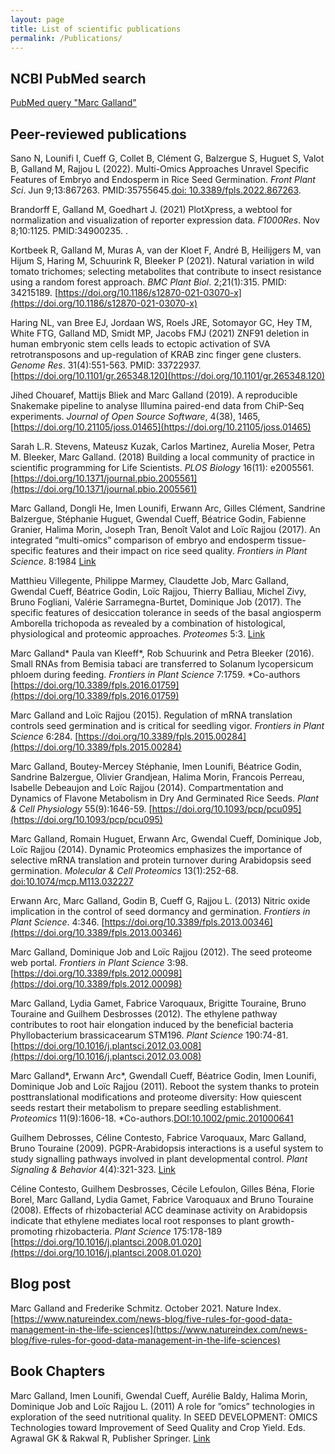 ```yaml
---
layout: page
title: List of scientific publications
permalink: /Publications/
---
```


## NCBI PubMed search
[PubMed query "Marc Galland"](https://www.ncbi.nlm.nih.gov/pubmed/?term=galland%2C+marc)

## Peer-reviewed publications

Sano N, Lounifi I, Cueff G, Collet B, Clément G, Balzergue S, Huguet S, Valot B, Galland M, Rajjou L (2022). Multi-Omics Approaches Unravel Specific Features of Embryo and Endosperm in Rice Seed Germination.
_Front Plant Sci_. Jun 9;13:867263. PMID:35755645.[doi: 10.3389/fpls.2022.867263](https://doi.org/10.3389/fpls.2022.867263).  

Brandorff E, Galland M, Goedhart J. (2021) PlotXpress, a webtool for normalization and visualization of reporter expression data. _F1000Res_. Nov 8;10:1125. PMID:34900235. [](https://doi.org/10.12688/f1000research.73641.1).

Kortbeek R, Galland M, Muras A, van der Kloet F, André B, Heilijgers M, van Hijum S, Haring M, Schuurink R, Bleeker P (2021). Natural variation in wild tomato trichomes; selecting metabolites that contribute to insect resistance using a random forest approach. _BMC Plant Biol_. 2;21(1):315. PMID: 34215189. [https://doi.org/10.1186/s12870-021-03070-x](https://doi.org/10.1186/s12870-021-03070-x)  

Haring NL, van Bree EJ, Jordaan WS, Roels JRE, Sotomayor GC, Hey TM, White FTG, Galland MD, Smidt MP, Jacobs FMJ (2021) ZNF91 deletion in human embryonic stem cells leads to ectopic activation of SVA retrotransposons and up-regulation of KRAB zinc finger gene clusters. _Genome Res_. 31(4):551-563. PMID: 33722937. [https://doi.org/10.1101/gr.265348.120](https://doi.org/10.1101/gr.265348.120)

Jihed Chouaref, Mattijs Bliek and Marc Galland (2019). A reproducible Snakemake pipeline to analyse Illumina paired-end data from ChiP-Seq experiments. _Journal of Open Source Software_, 4(38), 1465, [https://doi.org/10.21105/joss.01465](https://doi.org/10.21105/joss.01465)

Sarah L.R. Stevens, Mateusz Kuzak, Carlos Martinez, Aurelia Moser, Petra M. Bleeker, Marc Galland. (2018) Building a local community of practice in scientific programming for Life Scientists. _PLOS Biology_ 16(11): e2005561. [https://doi.org/10.1371/journal.pbio.2005561](https://doi.org/10.1371/journal.pbio.2005561)

Marc Galland, Dongli He, Imen Lounifi, Erwann Arc, Gilles Clément, Sandrine Balzergue,
Stéphanie Huguet, Gwendal Cueff, Béatrice Godin, Fabienne Granier, Halima
Morin, Joseph Tran, Benoît Valot and Loïc Rajjou (2017). An integrated “multi-omics”
comparison of embryo and endosperm tissue-specific features and their impact on rice
seed quality. *Frontiers in Plant Science*. 8:1984 [Link](https://www.frontiersin.org/articles/10.3389/fpls.2017.01984/full)

Matthieu Villegente, Philippe Marmey, Claudette Job, Marc Galland, Gwendal Cueff,
Béatrice Godin, Loïc Rajjou, Thierry Balliau, Michel Zivy, Bruno Fogliani, Valérie
Sarramegna-Burtet, Dominique Job (2017). The specific features of desiccation tolerance
in seeds of the basal angiosperm Amborella trichopoda as revealed by a combination
of histological, physiological and proteomic approaches. *Proteomes* 5:3. [Link](https://www.mdpi.com/2227-7382/5/3/19)

Marc Galland\* Paula van Kleeff\*, Rob Schuurink and Petra Bleeker (2016). Small
RNAs from Bemisia tabaci are transferred to Solanum lycopersicum phloem during
feeding. *Frontiers in Plant Science* 7:1759. \*Co-authors [https://doi.org/10.3389/fpls.2016.01759](https://doi.org/10.3389/fpls.2016.01759)

Marc Galland and Loïc Rajjou (2015). Regulation of mRNA translation controls seed
germination and is critical for seedling vigor. *Frontiers in Plant Science* 6:284. [https://doi.org/10.3389/fpls.2015.00284](https://doi.org/10.3389/fpls.2015.00284)

Marc Galland, Boutey-Mercey Stéphanie, Imen Lounifi, Béatrice Godin, Sandrine
Balzergue, Olivier Grandjean, Halima Morin, Francois Perreau, Isabelle Debeaujon and
Loïc Rajjou (2014). Compartmentation and Dynamics of Flavone Metabolism in Dry
And Germinated Rice Seeds. *Plant & Cell Physiology* 55(9):1646-59. [https://doi.org/10.1093/pcp/pcu095](https://doi.org/10.1093/pcp/pcu095)

Marc Galland, Romain Huguet, Erwann Arc, Gwendal Cueff, Dominique Job, Loïc Rajjou
(2014). Dynamic Proteomics emphasizes the importance of selective mRNA translation
and protein turnover during Arabidopsis seed germination. *Molecular & Cell Proteomics*
13(1):252-68. [doi:10.1074/mcp.M113.032227](doi:10.1074/mcp.M113.032227)

Erwann Arc, Marc Galland, Godin B, Cueff G, Rajjou L. (2013) Nitric oxide implication
in the control of seed dormancy and germination. *Frontiers in Plant Science*.
4:346. [https://doi.org/10.3389/fpls.2013.00346](https://doi.org/10.3389/fpls.2013.00346)

Marc Galland, Dominique Job and Loïc Rajjou (2012). The seed proteome web portal.
*Frontiers in Plant Science* 3:98. [https://doi.org/10.3389/fpls.2012.00098](https://doi.org/10.3389/fpls.2012.00098)

Marc Galland, Lydia Gamet, Fabrice Varoquaux, Brigitte Touraine, Bruno Touraine and
Guilhem Desbrosses (2012). The ethylene pathway contributes to root hair elongation
induced by the beneficial bacteria Phyllobacterium brassicacearum STM196. *Plant
Science* 190:74-81. [https://doi.org/10.1016/j.plantsci.2012.03.008](https://doi.org/10.1016/j.plantsci.2012.03.008)

Marc Galland\*, Erwann Arc\*, Gwendall Cueff, Béatrice Godin, Imen Lounifi, Dominique
Job and Loïc Rajjou (2011). Reboot the system thanks to protein posttranslational
modifications and proteome diversity: How quiescent seeds restart their metabolism to prepare seedling establishment. *Proteomics* 11(9):1606-18. \*Co-authors.[DOI:10.1002/pmic.201000641](DOI:10.1002/pmic.201000641)

Guilhem Debrosses, Céline Contesto, Fabrice Varoquaux, Marc Galland, Bruno Touraine
(2009). PGPR-Arabidopsis interactions is a useful system to study signalling pathways
involved in plant developmental control. *Plant Signaling & Behavior* 4(4):321-323. [Link](https://www.ncbi.nlm.nih.gov/pubmed/19794852)

Céline Contesto, Guilhem Desbrosses, Cécile Lefoulon, Gilles Béna, Florie Borel, Marc
Galland, Lydia Gamet, Fabrice Varoquaux and Bruno Touraine (2008). Effects of rhizobacterial
ACC deaminase activity on Arabidopsis indicate that ethylene mediates local
root responses to plant growth-promoting rhizobacteria. *Plant Science* 175:178-189 [https://doi.org/10.1016/j.plantsci.2008.01.020](https://doi.org/10.1016/j.plantsci.2008.01.020)

## Blog post
Marc Galland and Frederike Schmitz. October 2021. Nature Index. [https://www.natureindex.com/news-blog/five-rules-for-good-data-management-in-the-life-sciences](https://www.natureindex.com/news-blog/five-rules-for-good-data-management-in-the-life-sciences) 


## Book Chapters
Marc Galland, Imen Lounifi, Gwendal Cueff, Aurélie Baldy, Halima Morin, Dominique Job
and Loïc Rajjou L. (2011) A role for ”omics” technologies in exploration of the seed nutritional
quality. In SEED DEVELOPMENT: OMICS Technologies toward Improvement of Seed
Quality and Crop Yield. Eds. Agrawal GK & Rakwal R, Publisher Springer. [Link](https://link.springer.com/chapter/10.1007/978-94-007-4749-4_23)
